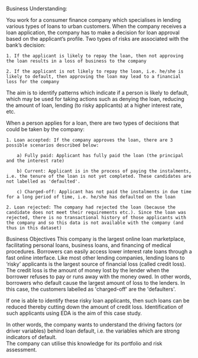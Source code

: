 Business Understanding:

You work for a consumer finance company which specialises in lending various types of loans to urban customers. 
When the company receives a loan application, the company has to make a decision for loan approval based on the applicant’s profile. 
Two types of risks are associated with the bank’s decision:

	1. If the applicant is likely to repay the loan, then not approving the loan results in a loss of business to the company

	2. If the applicant is not likely to repay the loan, i.e. he/she is likely to default, then approving the loan may lead to a financial loss for the company

 
The aim is to identify patterns which indicate if a person is likely to default, which may be used for taking actions such as denying the loan, reducing the amount of loan, lending (to risky applicants) at a higher interest rate, etc.

 
When a person applies for a loan, there are two types of decisions that could be taken by the company:

	1. Loan accepted: If the company approves the loan, there are 3 possible scenarios described below:

		a) Fully paid: Applicant has fully paid the loan (the principal and the interest rate)

		b) Current: Applicant is in the process of paying the instalments, i.e. the tenure of the loan is not yet completed. These candidates are not labelled as 'defaulted'.

		c) Charged-off: Applicant has not paid the instalments in due time for a long period of time, i.e. he/she has defaulted on the loan 

	2. Loan rejected: The company had rejected the loan (because the candidate does not meet their requirements etc.). Since the loan was rejected, there is no transactional history of those applicants with the company and so this data is not available with the company (and thus in this dataset)



Business Objectives
This company is the largest online loan marketplace, facilitating personal loans, business loans, and financing of medical procedures. Borrowers can easily access lower interest rate loans through a fast online interface. 
Like most other lending companies, lending loans to ‘risky’ applicants is the largest source of financial loss (called credit loss). 
The credit loss is the amount of money lost by the lender when the borrower refuses to pay or runs away with the money owed. 
In other words, borrowers who default cause the largest amount of loss to the lenders. In this case, the customers labelled as 'charged-off' are the 'defaulters'. 

If one is able to identify these risky loan applicants, then such loans can be reduced thereby cutting down the amount of credit loss. Identification of such applicants using EDA is the aim of this case study.

In other words, the company wants to understand the driving factors (or driver variables) behind loan default, i.e. the variables which are strong indicators of default.  
The company can utilise this knowledge for its portfolio and risk assessment. 


